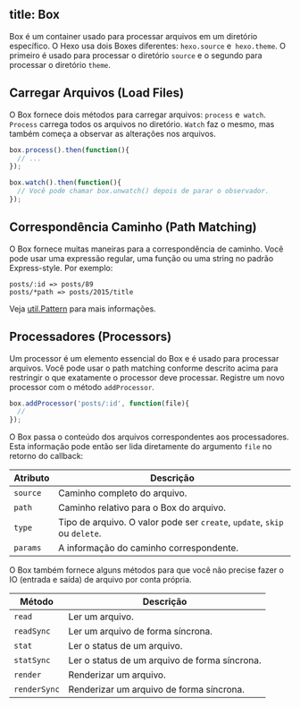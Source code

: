title: Box
---
Box é um container usado para processar arquivos em um diretório específico. O Hexo usa dois Boxes diferentes: `hexo.source` e` hexo.theme`. O primeiro é usado para processar o diretório `source` e o segundo para processar o diretório `theme`.

## Carregar Arquivos (Load Files)

O Box fornece dois métodos para carregar arquivos: `process` e` watch`. `Process` carrega todos os arquivos no diretório. `Watch` faz o mesmo, mas também começa a observar as alterações nos arquivos.

``` js
box.process().then(function(){
  // ...
});

box.watch().then(function(){
  // Você pode chamar box.unwatch() depois de parar o observador.
});
```

## Correspondência Caminho (Path Matching)

O Box fornece muitas maneiras para a correspondência de caminho. Você pode usar uma expressão regular, uma função ou uma string no padrão Express-style. Por exemplo:

``` plain
posts/:id => posts/89
posts/*path => posts/2015/title
```

Veja [util.Pattern] para mais informações.

## Processadores (Processors)

Um processor é um elemento essencial do Box e é usado para processar arquivos. Você pode usar o path matching conforme descrito acima para restringir o que exatamente o processor deve processar. Registre um novo processor com o método `addProcessor`.

``` js
box.addProcessor('posts/:id', function(file){
  //
});
```

O Box passa o conteúdo dos arquivos correspondentes aos processadores. Esta informação pode então ser lida diretamente do argumento `file` no retorno do callback:

Atributo | Descrição
--- | ---
`source` | Caminho completo do arquivo.
`path` | Caminho relativo para o Box do arquivo.
`type` | Tipo de arquivo. O valor pode ser `create`, `update`, `skip` ou `delete`.
`params` | A informação do caminho correspondente.

O Box também fornece alguns métodos para que você não precise fazer o IO (entrada e saída) de arquivo por conta própria.

Método | Descrição
--- | ---
`read` | Ler um arquivo.
`readSync` | Ler um arquivo de forma síncrona.
`stat` | Ler o status de um arquivo.
`statSync` | Ler o status de um arquivo de forma síncrona.
`render` | Renderizar um arquivo.
`renderSync` | Renderizar um arquivo de forma síncrona.

[util.Pattern]: https://github.com/hexojs/hexo-util#patternrule
